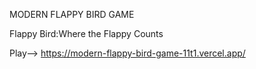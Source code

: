 MODERN FLAPPY BIRD GAME

Flappy Bird:Where the Flappy Counts

Play--> https://modern-flappy-bird-game-11t1.vercel.app/
